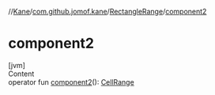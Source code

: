 //[Kane](../../index.md)/[com.github.jomof.kane](../index.md)/[RectangleRange](index.md)/[component2](component2.md)



# component2  
[jvm]  
Content  
operator fun [component2](component2.md)(): [CellRange](../-cell-range/index.md)  




